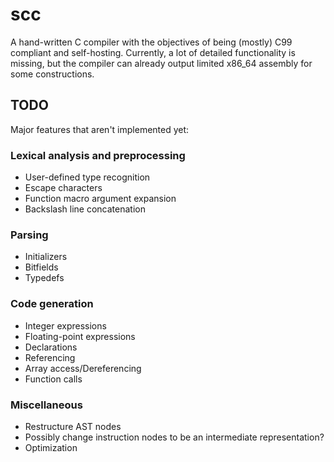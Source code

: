 # scc

A hand-written C compiler with the objectives of being (mostly) C99 compliant and self-hosting.
Currently, a lot of detailed functionality is missing, but the compiler can already output limited x86\_64 assembly for some constructions.

## TODO
Major features that aren't implemented yet:

### Lexical analysis and preprocessing
* User-defined type recognition
* Escape characters
* Function macro argument expansion
* Backslash line concatenation

### Parsing
* Initializers
* Bitfields
* Typedefs

### Code generation
* Integer expressions
* Floating-point expressions
* Declarations
* Referencing
* Array access/Dereferencing
* Function calls

### Miscellaneous
* Restructure AST nodes
* Possibly change instruction nodes to be an intermediate representation?
* Optimization
